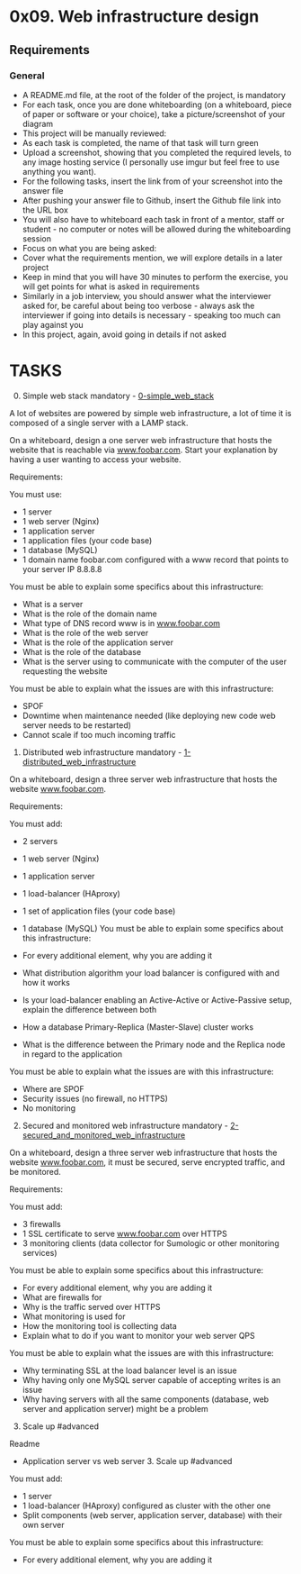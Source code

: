 # 0x09. Web infrastructure design
## Requirements

### General

- A README.md file, at the root of the folder of the project, is mandatory
- For each task, once you are done whiteboarding (on a whiteboard, piece of paper or software or your choice), take a picture/screenshot of your diagram
- This project will be manually reviewed:
- As each task is completed, the name of that task will turn green
- Upload a screenshot, showing that you completed the required levels, to any image hosting service (I personally use imgur but feel free to use anything you want).
- For the following tasks, insert the link from of your screenshot into the answer file
- After pushing your answer file to Github, insert the Github file link into the URL box
- You will also have to whiteboard each task in front of a mentor, staff or student - no computer or notes will be allowed during the whiteboarding session
- Focus on what you are being asked:
- Cover what the requirements mention, we will explore details in a later project
- Keep in mind that you will have 30 minutes to perform the exercise, you will get points for what is asked in requirements
- Similarly in a job interview, you should answer what the interviewer asked for, be careful about being too verbose - always ask the interviewer if going into details is necessary - speaking too much can play against you
- In this project, again, avoid going in details if not asked


# TASKS

0. Simple web stack mandatory - [0-simple_web_stack](0-simple_web_stack/)

A lot of websites are powered by simple web infrastructure, a lot of time it is composed of a single server with a LAMP stack.

On a whiteboard, design a one server web infrastructure that hosts the website that is reachable via www.foobar.com. Start your explanation by having a user wanting to access your website.

Requirements:

You must use:
- 1 server
- 1 web server (Nginx)
- 1 application server
- 1 application files (your code base)
- 1 database (MySQL)
- 1 domain name foobar.com configured with a www record that points to your server IP 8.8.8.8

You must be able to explain some specifics about this infrastructure:
- What is a server
- What is the role of the domain name
- What type of DNS record www is in www.foobar.com
- What is the role of the web server
- What is the role of the application server
- What is the role of the database
- What is the server using to communicate with the computer of the user requesting the website

You must be able to explain what the issues are with this infrastructure:
- SPOF
- Downtime when maintenance needed (like deploying new code web server needs to be restarted)
- Cannot scale if too much incoming traffic


1. Distributed web infrastructure mandatory - [1-distributed_web_infrastructure](1-distributed_web_infrastructure/)

On a whiteboard, design a three server web infrastructure that hosts the website www.foobar.com.

Requirements:

You must add:
- 2 servers
- 1 web server (Nginx)
- 1 application server
- 1 load-balancer (HAproxy)
- 1 set of application files (your code base)
- 1 database (MySQL)
You must be able to explain some specifics about this infrastructure:

- For every additional element, why you are adding it
- What distribution algorithm your load balancer is configured with and how it works
- Is your load-balancer enabling an Active-Active or Active-Passive setup, explain the difference between both
- How a database Primary-Replica (Master-Slave) cluster works
- What is the difference between the Primary node and the Replica node in regard to the application

You must be able to explain what the issues are with this infrastructure:
- Where are SPOF
- Security issues (no firewall, no HTTPS)
- No monitoring


2. Secured and monitored web infrastructure mandatory - [2-secured_and_monitored_web_infrastructure](2-secured_and_monitored_web_infrastructure/)

On a whiteboard, design a three server web infrastructure that hosts the website www.foobar.com, it must be secured, serve encrypted traffic, and be monitored.

Requirements:

You must add:
- 3 firewalls
- 1 SSL certificate to serve www.foobar.com over HTTPS
- 3 monitoring clients (data collector for Sumologic or other monitoring services)

You must be able to explain some specifics about this infrastructure:
- For every additional element, why you are adding it
- What are firewalls for
- Why is the traffic served over HTTPS
- What monitoring is used for
- How the monitoring tool is collecting data
- Explain what to do if you want to monitor your web server QPS

You must be able to explain what the issues are with this infrastructure:
- Why terminating SSL at the load balancer level is an issue
- Why having only one MySQL server capable of accepting writes is an issue
- Why having servers with all the same components (database, web server and application server) might be a problem


3. Scale up #advanced

Readme

- Application server vs web server 3. Scale up #advanced

You must add:
- 1 server
- 1 load-balancer (HAproxy) configured as cluster with the other one
- Split components (web server, application server, database) with their own server

You must be able to explain some specifics about this infrastructure:
- For every additional element, why you are adding it
